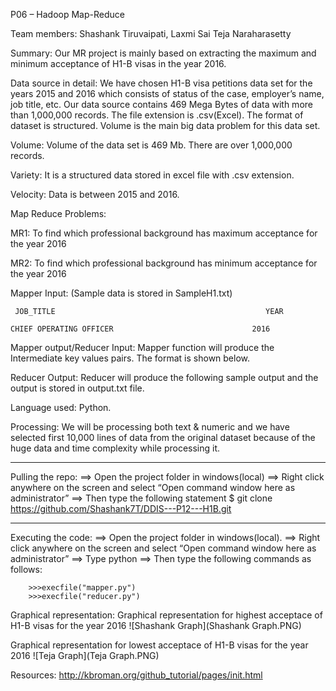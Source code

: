 P06 – Hadoop Map-Reduce

Team members: Shashank Tiruvaipati, 
		   Laxmi Sai Teja Naraharasetty

Summary: Our MR project is mainly based on extracting the maximum and minimum acceptance of H1-B visas in the year 2016.

Data source in detail:
	We have chosen H1-B visa petitions data set for the years 2015 and 2016 which consists of status of the case, employer’s name, job title, etc.
	Our data source contains 469 Mega Bytes of data with more than 1,000,000 records. The file extension is .csv(Excel). The format of dataset is structured.
Volume is the main big data problem for this data set.

Volume: Volume of the data set is 469 Mb. There are over 1,000,000 records.

Variety: It is a structured data stored in excel file with .csv extension.

Velocity: Data is between 2015 and 2016.

Map Reduce Problems:

MR1: To find which professional background has maximum acceptance for the year 2016

MR2: To find which professional background has minimum acceptance for the year 2016

Mapper Input: (Sample data is stored in SampleH1.txt)

     JOB_TITLE                                               YEAR

    CHIEF OPERATING OFFICER               		          2016

Mapper output/Reducer Input:  Mapper function will produce the Intermediate key values pairs. The format is shown below.

                				

Reducer Output:  Reducer will produce the following sample output and the output is stored in output.txt file.

      

Language used: Python.

Processing: We will be processing both text & numeric and we have selected first 10,000 lines of data from the original dataset because of the huge data and time complexity while processing it.

*****
Pulling the repo:
==> Open the project folder in windows(local)
==> Right click anywhere on the screen and select “Open command window here as administrator”
==> Then type the following statement
	$ git clone https://github.com/Shashank7T/DDIS---P12---H1B.git

*****
Executing the code:
==> Open the project folder in windows(local).
==> Right click anywhere on the screen and select “Open command window here as administrator”
==> Type python
==> Then type the following commands as follows:

		>>>execfile("mapper.py")
		>>>execfile("reducer.py")

Graphical representation:
Graphical representation for highest acceptace of H1-B visas for the year 2016
![Shashank Graph](Shashank Graph.PNG)

Graphical representation for lowest acceptace of H1-B visas for the year 2016
![Teja Graph](Teja Graph.PNG)

Resources:
	http://kbroman.org/github_tutorial/pages/init.html

